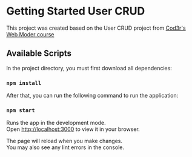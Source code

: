 # Getting Started User CRUD

This project was created based on the User CRUD project from [Cod3r's Web Moder course](https://www.udemy.com/course/curso-web/)

## Available Scripts

In the project directory, you must first download all dependencies:

### `npm install`

After that, you can run the following command to run the application:

### `npm start`

Runs the app in the development mode.\
Open [http://localhost:3000](http://localhost:3000) to view it in your browser.

The page will reload when you make changes.\
You may also see any lint errors in the console.
